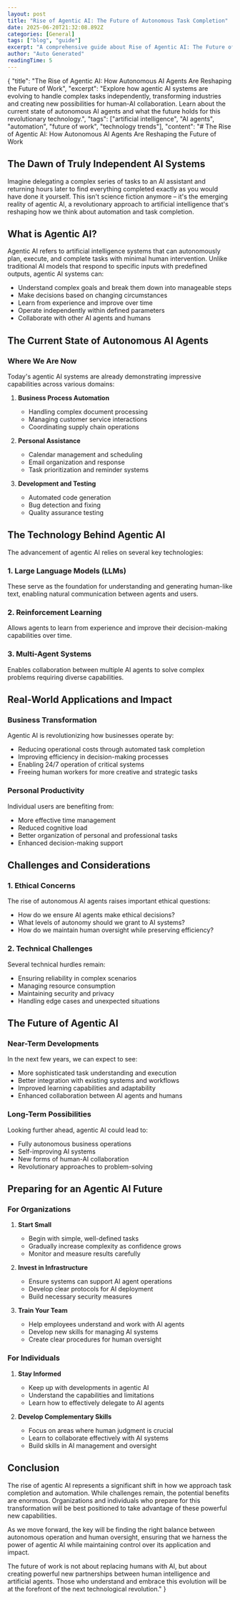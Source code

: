 ```yaml
---
layout: post
title: "Rise of Agentic AI: The Future of Autonomous Task Completion"
date: 2025-06-20T21:32:08.892Z
categories: [General]
tags: ["blog", "guide"]
excerpt: "A comprehensive guide about Rise of Agentic AI: The Future of Autonomous Task Completion"
author: "Auto Generated"
readingTime: 5
---
```


{
  "title": "The Rise of Agentic AI: How Autonomous AI Agents Are Reshaping the Future of Work",
  "excerpt": "Explore how agentic AI systems are evolving to handle complex tasks independently, transforming industries and creating new possibilities for human-AI collaboration. Learn about the current state of autonomous AI agents and what the future holds for this revolutionary technology.",
  "tags": ["artificial intelligence", "AI agents", "automation", "future of work", "technology trends"],
  "content": "# The Rise of Agentic AI: How Autonomous AI Agents Are Reshaping the Future of Work

## The Dawn of Truly Independent AI Systems

Imagine delegating a complex series of tasks to an AI assistant and returning hours later to find everything completed exactly as you would have done it yourself. This isn't science fiction anymore – it's the emerging reality of agentic AI, a revolutionary approach to artificial intelligence that's reshaping how we think about automation and task completion.

## What is Agentic AI?

Agentic AI refers to artificial intelligence systems that can autonomously plan, execute, and complete tasks with minimal human intervention. Unlike traditional AI models that respond to specific inputs with predefined outputs, agentic AI systems can:

- Understand complex goals and break them down into manageable steps
- Make decisions based on changing circumstances
- Learn from experience and improve over time
- Operate independently within defined parameters
- Collaborate with other AI agents and humans

## The Current State of Autonomous AI Agents

### Where We Are Now

Today's agentic AI systems are already demonstrating impressive capabilities across various domains:

1. **Business Process Automation**
   - Handling complex document processing
   - Managing customer service interactions
   - Coordinating supply chain operations

2. **Personal Assistance**
   - Calendar management and scheduling
   - Email organization and response
   - Task prioritization and reminder systems

3. **Development and Testing**
   - Automated code generation
   - Bug detection and fixing
   - Quality assurance testing

## The Technology Behind Agentic AI

The advancement of agentic AI relies on several key technologies:

### 1. Large Language Models (LLMs)
These serve as the foundation for understanding and generating human-like text, enabling natural communication between agents and users.

### 2. Reinforcement Learning
Allows agents to learn from experience and improve their decision-making capabilities over time.

### 3. Multi-Agent Systems
Enables collaboration between multiple AI agents to solve complex problems requiring diverse capabilities.

## Real-World Applications and Impact

### Business Transformation

Agentic AI is revolutionizing how businesses operate by:

- Reducing operational costs through automated task completion
- Improving efficiency in decision-making processes
- Enabling 24/7 operation of critical systems
- Freeing human workers for more creative and strategic tasks

### Personal Productivity

Individual users are benefiting from:

- More effective time management
- Reduced cognitive load
- Better organization of personal and professional tasks
- Enhanced decision-making support

## Challenges and Considerations

### 1. Ethical Concerns

The rise of autonomous AI agents raises important ethical questions:

- How do we ensure AI agents make ethical decisions?
- What levels of autonomy should we grant to AI systems?
- How do we maintain human oversight while preserving efficiency?

### 2. Technical Challenges

Several technical hurdles remain:

- Ensuring reliability in complex scenarios
- Managing resource consumption
- Maintaining security and privacy
- Handling edge cases and unexpected situations

## The Future of Agentic AI

### Near-Term Developments

In the next few years, we can expect to see:

- More sophisticated task understanding and execution
- Better integration with existing systems and workflows
- Improved learning capabilities and adaptability
- Enhanced collaboration between AI agents and humans

### Long-Term Possibilities

Looking further ahead, agentic AI could lead to:

- Fully autonomous business operations
- Self-improving AI systems
- New forms of human-AI collaboration
- Revolutionary approaches to problem-solving

## Preparing for an Agentic AI Future

### For Organizations

1. **Start Small**
   - Begin with simple, well-defined tasks
   - Gradually increase complexity as confidence grows
   - Monitor and measure results carefully

2. **Invest in Infrastructure**
   - Ensure systems can support AI agent operations
   - Develop clear protocols for AI deployment
   - Build necessary security measures

3. **Train Your Team**
   - Help employees understand and work with AI agents
   - Develop new skills for managing AI systems
   - Create clear procedures for human oversight

### For Individuals

1. **Stay Informed**
   - Keep up with developments in agentic AI
   - Understand the capabilities and limitations
   - Learn how to effectively delegate to AI agents

2. **Develop Complementary Skills**
   - Focus on areas where human judgment is crucial
   - Learn to collaborate effectively with AI systems
   - Build skills in AI management and oversight

## Conclusion

The rise of agentic AI represents a significant shift in how we approach task completion and automation. While challenges remain, the potential benefits are enormous. Organizations and individuals who prepare for this transformation will be best positioned to take advantage of these powerful new capabilities.

As we move forward, the key will be finding the right balance between autonomous operation and human oversight, ensuring that we harness the power of agentic AI while maintaining control over its application and impact.

The future of work is not about replacing humans with AI, but about creating powerful new partnerships between human intelligence and artificial agents. Those who understand and embrace this evolution will be at the forefront of the next technological revolution."
}